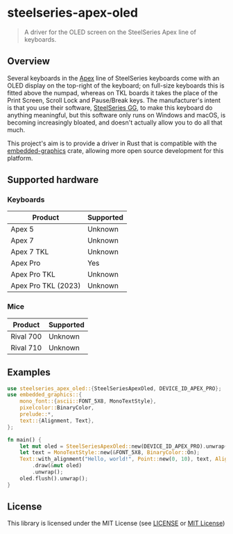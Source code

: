 # steelseries-apex-oled
> A driver for the OLED screen on the SteelSeries Apex line of keyboards.

## Overview
Several keyboards in the [Apex](https://steelseries.com/apex) line of SteelSeries keyboards come with an OLED display on the top-right of the keyboard; on full-size keyboards this is fitted above the numpad, whereas on TKL boards it takes the place of the Print Screen, Scroll Lock and Pause/Break keys. The manufacturer's intent is that you use their software, [SteelSeries GG](https://steelseries.com/gg), to make this keyboard do anything meaningful, but this software only runs on Windows and macOS, is becoming increasingly bloated, and doesn't actually allow you to do all that much.

This project's aim is to provide a driver in Rust that is compatible with the [embedded-graphics](https://crates.io/crates/embedded-graphics) crate, allowing more open source development for this platform.

## Supported hardware

### Keyboards
| Product | Supported |
| --- | --- |
| Apex 5 | Unknown |
| Apex 7 | Unknown |
| Apex 7 TKL | Unknown |
| Apex Pro | Yes |
| Apex Pro TKL | Unknown |
| Apex Pro TKL (2023) | Unknown |

### Mice
| Product | Supported |
| --- | --- |
| Rival 700 | Unknown |
| Rival 710 | Unknown |

## Examples
```rust
use steelseries_apex_oled::{SteelSeriesApexOled, DEVICE_ID_APEX_PRO};
use embedded_graphics::{
    mono_font::{ascii::FONT_5X8, MonoTextStyle},
    pixelcolor::BinaryColor,
    prelude::*,
    text::{Alignment, Text},
};

fn main() {
    let mut oled = SteelSeriesApexOled::new(DEVICE_ID_APEX_PRO).unwrap();
    let text = MonoTextStyle::new(&FONT_5X8, BinaryColor::On);
    Text::with_alignment("Hello, world!", Point::new(0, 10), text, Alignment::Left)
        .draw(&mut oled)
        .unwrap();
    oled.flush().unwrap();
}
```

## License
This library is licensed under the MIT License (see [LICENSE](https://raw.githubusercontent.com/jonkadelic/steelseries-apex-oled/main/LICENSE) or [MIT License](https://opensource.org/license/mit/))
